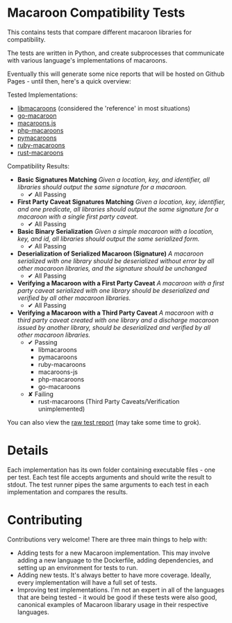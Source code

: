 # Macaroon Compatibility Tests

This contains tests that compare different macaroon libraries for compatibility. 

The tests are written in Python, and create subprocesses that communicate with various language's implementations of macaroons.

Eventually this will generate some nice reports that will be hosted on Github Pages - until then, here's a quick overview:

Tested Implementations:

 - [libmacaroons](https://github.com/rescrv/libmacaroons) (considered the 'reference' in most situations)
 - [go-macaroon](https://github.com/go-macaroon/macaroon)
 - [macaroons.js](https://github.com/nitram509/macaroons.js)
 - [php-macaroons](https://github.com/immense/php-macaroons)
 - [pymacaroons](https://github.com/ecordell/pymacaroons)
 - [ruby-macaroons](https://github.com/localmed/ruby-macaroons)
 - [rust-macaroons](https://github.com/cryptosphere/rust-macaroons)

Compatibility Results:

 - **Basic Signatures Matching** *Given a location, key, and identifier, all libraries should output the same signature for a macaroon.*
    + ✔ All Passing
 - **First Party Caveat Signatures Matching** *Given a location, key, identifier, and one predicate, all libraries should output the same signature for a macaroon with a single first party caveat.*
    + ✔ All Passing
 - **Basic Binary Serialization** *Given a simple macaroon with a location, key, and id, all libraries should output the same serialized form.*
     + ✔ All Passing
 - **Deserialization of Serialized Macaroon (Signature)** *A macaroon serialized with one library should be deserialized without error by all other macaroon libraries, and the signature should be unchanged*
     + ✔ All Passing
 - **Verifying a Macaroon with a First Party Caveat** *A macaroon with a first party caveat serialized with one library should be deserialized and verified by all other macaroon libraries.*
     + ✔ All Passing
 - **Verifying a Macaroon with a Third Party Caveat** *A macaroon with a third party caveat created with one library and a discharge macaroon issued by another library, should be deserialized and verified by all other macaroon libraries.*
     + ✔ Passing
         * libmacaroons
         * pymacaroons
         * ruby-macaroons
         * macaroons-js
         * php-macaroons
         * go-macaroons
     + ✘ Failing
         * rust-macaroons (Third Party Caveats/Verification unimplemented)

You can also view the [raw test report](https://cdn.rawgit.com/ecordell/macaroon-compatibility/master/report.html) (may take some time to grok).

# Details

Each implementation has its own folder containing executable files - one per test. Each test file accepts arguments and should write the result to stdout. The test runner pipes the same arguments to each test in each implementation and compares the results.

# Contributing

Contributions very welcome! There are three main things to help with:

 - Adding tests for a new Macaroon implementation. This may involve adding a new language to the Dockerfile, adding dependencies, and setting up an environment for tests to run.
 - Adding new tests. It's always better to have more coverage. Ideally, every implementation will have a full set of tests.
 - Improving test implementations. I'm not an expert in all of the languages that are being tested - it would be good if these tests were also good, canonical examples of Macaroon libarary usage in their respective languages.
